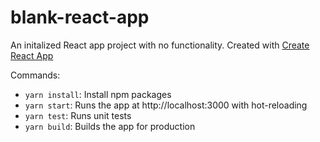 # blank-react-app

An initalized React app project with no functionality. Created with [Create React App](https://github.com/facebook/create-react-app)

Commands:
- `yarn install`: Install npm packages
- `yarn start`: Runs the app at http://localhost:3000 with hot-reloading
- `yarn test`: Runs unit tests
- `yarn build`: Builds the app for production
